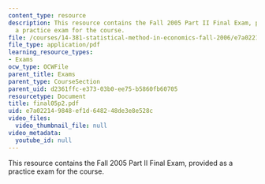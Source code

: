 ```yaml
---
content_type: resource
description: This resource contains the Fall 2005 Part II Final Exam, provided as
  a practice exam for the course.
file: /courses/14-381-statistical-method-in-economics-fall-2006/e7a022149848ef1d648248de3e8e528c_final05p2.pdf
file_type: application/pdf
learning_resource_types:
- Exams
ocw_type: OCWFile
parent_title: Exams
parent_type: CourseSection
parent_uid: d2361ffc-e373-03b0-ee75-b5860fb60705
resourcetype: Document
title: final05p2.pdf
uid: e7a02214-9848-ef1d-6482-48de3e8e528c
video_files:
  video_thumbnail_file: null
video_metadata:
  youtube_id: null
---
```

This resource contains the Fall 2005 Part II Final Exam, provided as a practice exam for the course.